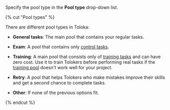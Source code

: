 Specify the pool type in the **Pool type** drop-down list.

{% cut "Pool types" %}

There are different pool types in Toloka:

- **General tasks**: The main pool that contains your regular tasks.

- **Exam**: A pool that contains only [control tasks](../../../../glossary.md#control-task).

- **Training**: A main pool that consists only of [training tasks](../../../../glossary.md#training-task) and can have zero cost. Use it to train Tolokers before performing real tasks if the [training pool](../../../../guide/concepts/train.md) doesn't work well for your project.

- **Retry**: A pool that helps Tolokers who make mistakes improve their skills and get a second chance to complete tasks.

- **Other**: If none of the previous options fit.

{% endcut %}